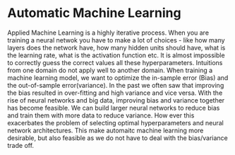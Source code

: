 # Automatic Machine Learning

Applied Machine Learning is a highly iterative process. When you are training a neural netwok you have to make a lot of choices - like how many layers does the network have, how many hidden units should have, what is the learning rate, what is the activation function etc. It is almost impossible to correctly guess the correct values all these hyperparameters. Intuitions from one domain do not apply well to another domain. 
When training a machine learning model, we want to optimize the in-sample error (Bias) and the out-of-sample error(variance). In the past we often saw that improving the bias resulted in over-fitting and high variance and vice versa.
With the rise of neural networks and big data, improving bias and variance together has become feasible. We can build larger neural networks to reduce bias and train them with more data to reduce variance. How ever this exacerbates the problem of selecting optimal hyperparameters and neural network architectures. This make automaitc machine learning more desirable, but also feasible as we do not have to deal with the bias/variance trade off.